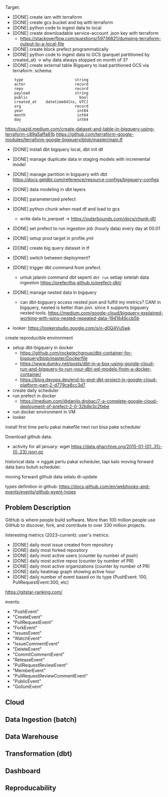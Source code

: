 Target: 
- [DONE] create iam with terraform
- [DONE] create gcs bucket and bq with terraform
- [DONE] python code to ingest data to local
- [DONE] create downloadable service-account .json key with terraform
    - https://stackoverflow.com/questions/59736621/dumping-terraform-output-to-a-local-file
- [DONE] create block prefect programmatically
- [DONE] python code to ingest data to GCS (parquet partitioned by created_at) -> why data always stopped on month of 3?
- [DONE] create external table Bigquery to load partitioned GCS via terraform.
schema: 
```
    type                       string
    actor                      record
    repo                       record
    payload                    string
    public                       bool
    created_at    datetime64[ns, UTC]
    org                        record
    year                        int64
    month                       int64
    day                         int64
```
https://vazid.medium.com/create-dataset-and-table-in-bigquery-using-terraform-c89a5affa61b
https://github.com/terraform-google-modules/terraform-google-bigquery/blob/master/main.tf

- [DONE] install dbt bigquery local, dbt init dll
- [DONE] manage duplicate data in staging models with incremental model
- [DONE] manage partition in bigquery with dbt 
    https://docs.getdbt.com/reference/resource-configs/bigquery-configs
- [DONE] data modeling in dbt layers

- [DONE] parameterized prefect
- [DONE] python chunk when read df and load to gcs
    - write data to_parquet -> https://outerbounds.com/docs/chunk-df/
- [DONE] set prefect to run ingestion job (hourly data) every day at 00.01
- [DONE] setup prod target in profile.yml
- [DONE] create big query dataset in tf
- [DONE] switch between deployment?
- [DONE] trigger dbt command from prefect.
    - untuk jalanin command dbt seperti `dbt run` setiap setelah data ingestion
    https://prefecthq.github.io/prefect-dbt/
- [DONE] manage nested data in bigquery
    - can dbt-bigquery access nested json and fulfill my metrics? CAN! in bigquery, nested is better than join. since it supports bigquery nested tools. https://medium.com/google-cloud/bigquery-explained-working-with-joins-nested-repeated-data-1941646ccb5b
- looker: https://lookerstudio.google.com/s/o-d0Q4Vu5wk


create reproducible environment
- setup dbt-bigquery in docker 
    - https://github.com/rocketechgroup/dbt-container-for-bigquery/blob/master/Dockerfile
    - https://www.dumky.net/posts/dbt-in-a-box-using-google-cloud-run-and-bigquery-to-run-your-dbt-sql-models-from-a-docker-container/
    - https://blog.devops.dev/end-to-end-dbt-project-in-google-cloud-platform-part-2-d779ce8cc3d7
- create daily scheduler
- run prefect in docker
    - https://medium.com/@danilo.drobac/7-a-complete-google-cloud-deployment-of-prefect-2-0-32b8e3c2febe
- run docker environment in VM
- looker 


install first time perlu pakai makefile
next run bisa pake scheduler

Download github data: 
- activity for all january: wget https://data.gharchive.org/2015-01-{01..31}-{0..23}.json.gz

historical data -> nggak perlu pakai scheduler, tapi kalo moving forward data baru butuh scheduler.

moving forward github data selalu di-update

types definition in github: https://docs.github.com/en/webhooks-and-events/events/github-event-types

## Problem Description
GitHub is where people build software. More than 100 million people use GitHub to discover, fork, and contribute to over 330 million projects.

Interesting metrics (2023-current): 
user's metrics:
- [DONE] daily most issue created from repository
- [DONE] daily most forked repository
- [DONE] daily most active users (counter by number of push)
- [DONE] daily most active repos (counter by number of PR)
- [DONE] daily most active organizations (counter by number of PR)
- [DONE] daily heatmap graph showing active hour 
- [DONE] daily number of event based on its type (PushEvent: 100, PullRequestEvent:300, etc)

https://gitstar-ranking.com/

events: 
- "PushEvent"
- "CreateEvent"
- "PullRequestEvent"
- "ForkEvent"
- "IssuesEvent"
- "WatchEvent"
- "IssueCommentEvent"
- "DeleteEvent"
- "CommitCommentEvent"
- "ReleaseEvent"
- "PullRequestReviewEvent"
- "MemberEvent"
- "PullRequestReviewCommentEvent"
- "PublicEvent"
- "GollumEvent"

## Cloud

## Data Ingestion (batch)

## Data Warehouse

## Transformation (dbt)

## Dashboard

## Reproducability